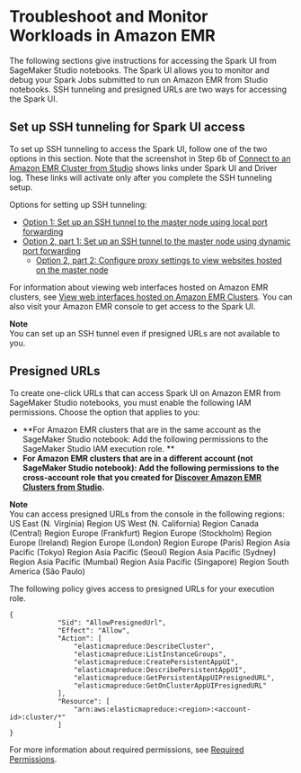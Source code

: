 # Troubleshoot and Monitor Workloads in Amazon EMR<a name="studio-notebooks-emr-cluster-trouble-shoot"></a>

The following sections give instructions for accessing the Spark UI from SageMaker Studio notebooks\. The Spark UI allows you to monitor and debug your Spark Jobs submitted to run on Amazon EMR from Studio notebooks\. SSH tunneling and presigned URLs are two ways for accessing the Spark UI\.

## Set up SSH tunneling for Spark UI access<a name="studio-notebooks-emr-ssh-tunneling"></a>

To set up SSH tunneling to access the Spark UI, follow one of the two options in this section\. Note that the screenshot in Step 6b of [Connect to an Amazon EMR Cluster from Studio](studio-notebooks-emr-cluster-connect.md) shows links under Spark UI and Driver log\. These links will activate only after you complete the SSH tunneling setup\.

Options for setting up SSH tunneling:
+ [Option 1: Set up an SSH tunnel to the master node using local port forwarding](https://docs.aws.amazon.com/emr/latest/ManagementGuide/emr-ssh-tunnel-local.html)
+ [Option 2, part 1: Set up an SSH tunnel to the master node using dynamic port forwarding](https://docs.aws.amazon.com/emr/latest/ManagementGuide/emr-ssh-tunnel.html)
  + [Option 2, part 2: Configure proxy settings to view websites hosted on the master node](https://docs.aws.amazon.com/emr/latest/ManagementGuide/emr-connect-master-node-proxy.html)

For information about viewing web interfaces hosted on Amazon EMR clusters, see [View web interfaces hosted on Amazon EMR Clusters](https://docs.aws.amazon.com/emr/latest/ManagementGuide/emr-web-interfaces.html)\. You can also visit your Amazon EMR console to get access to the Spark UI\.

**Note**  
You can set up an SSH tunnel even if presigned URLs are not available to you\. 

## Presigned URLs<a name="troubleshoot-monitor-workloads-presigned-urls"></a>

To create one\-click URLs that can access Spark UI on Amazon EMR from SageMaker Studio notebooks, you must enable the following IAM permissions\. Choose the option that applies to you: 
+ **For Amazon EMR clusters that are in the same account as the SageMaker Studio notebook: Add the following permissions to the SageMaker Studio IAM execution role\. **
+ **For Amazon EMR clusters that are in a different account \(not SageMaker Studio notebook\): Add the following permissions to the cross\-account role that you created for [Discover Amazon EMR Clusters from Studio](emr-cluster-discover.md)\.**

**Note**  
You can access presigned URLs from the console in the following regions:  
US East \(N\. Virginia\) Region
US West \(N\. California\) Region
Canada \(Central\) Region
Europe \(Frankfurt\) Region
Europe \(Stockholm\) Region
Europe \(Ireland\) Region
Europe \(London\) Region
Europe \(Paris\) Region
Asia Pacific \(Tokyo\) Region
Asia Pacific \(Seoul\) Region
Asia Pacific \(Sydney\) Region
Asia Pacific \(Mumbai\) Region
Asia Pacific \(Singapore\) Region
South America \(São Paulo\)

 The following policy gives access to presigned URLs for your execution role\. 

```
{
            "Sid": "AllowPresignedUrl",
            "Effect": "Allow",
            "Action": [
                "elasticmapreduce:DescribeCluster",
                "elasticmapreduce:ListInstanceGroups",
                "elasticmapreduce:CreatePersistentAppUI",
                "elasticmapreduce:DescribePersistentAppUI",
                "elasticmapreduce:GetPersistentAppUIPresignedURL",
                "elasticmapreduce:GetOnClusterAppUIPresignedURL"
            ],
            "Resource": [
                "arn:aws:elasticmapreduce:<region>:<account-id>:cluster/*"
            ]
}
```

For more information about required permissions, see [Required Permissions](studio-notebooks-emr-required-permissions.md)\.